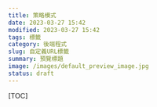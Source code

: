 ```yaml
---
title: 策略模式
date: 2023-03-27 15:42
modified: 2023-03-27 15:42
tags: 標籤
category: 後端程式
slug: 自定義URL標籤
summary: 預覽標題
image: /images/default_preview_image.jpg
status: draft
---
```


[TOC]